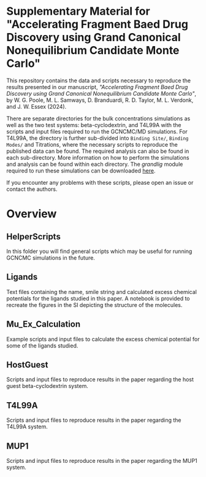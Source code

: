 # Supplementary Material for "Accelerating Fragment Baed Drug Discovery using Grand Canonical Nonequilibrium Candidate Monte Carlo"

This repository contains the data and scripts necessary to reproduce the results presented in our manuscript, _"Accelerating Fragment Baed Drug Discovery using Grand Canonical Nonequilibrium Candidate Monte Carlo"_, by W. G. Poole, M. L. Samways, D. Branduardi, R. D. Taylor, M. L. Verdonk, and J. W. Essex (2024).

There are separate directories for the bulk concentrations simulations as well as the two test systems: beta-cyclodextrin, and T4L99A with the scripts and input files required to run the GCNCMC/MD simulations. For T4L99A, the directory is further sub-divided into ```Binding Site/```, ```Binding Modes/``` and Titrations, where the necessary scripts to reproduce the published data can be found. The required analysis can also be found in each sub-directory. More information on how to perform the simulations and analysis can be found within each directory. The _grandlig_ module required to run these simulations can be downloaded [here](https://github.com/essex-lab/grand-lig').

If you encounter any problems with these scripts, please open an issue or contact the authors.

# Overview
## HelperScripts
In this folder you will find general scripts which may be useful for running GCNCMC simulations in the future.

## Ligands
Text files containing the name, smile string and calculated excess chemical potentials for the ligands studied in this paper. A notebook is provided to recreate the figures in the SI depicting the structure of the molecules.

## Mu_Ex_Calculation
Example scripts and input files to calculate the excess chemical potential for some of the ligands studied.

## HostGuest
Scripts and input files to reproduce results in the paper regarding the host guest beta-cyclodextrin system.

## T4L99A
Scripts and input files to reproduce results in the paper regarding the T4L99A system.

## MUP1
Scripts and input files to reproduce results in the paper regarding the MUP1 system.

